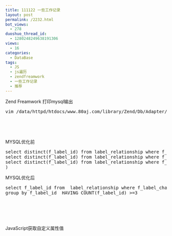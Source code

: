 ```yaml
---
title: 111122 一些工作记录
layout: post
permalink: /2232.html
bot_views:
  - 278
duoshuo_thread_id:
  - 1280248249638191306
views:
  - 16
categories:
  - DataBase
tags:
  - JS
  - js遍历
  - zendfreamwork
  - 一些工作记录
  - 推荐
---
```

Zend Freamwork 打印mysql输出

<pre lang="php">vim /data/httpd/htdocs/www.80aj.com/library/Zend/Db/Adapter/Abstract.php</pre>

&nbsp;

&nbsp;

MYSQL优化前

<pre lang="php">select distinct(f_label_id) from label_relationship where f_label_channel_id=6 and f_label_id in (
select distinct(f_label_id) from label_relationship where f_label_channel_id=1 and f_label_id in (
select distinct(f_label_id) from label_relationship where f_label_channel_id=2)
)</pre>

MYSQL优化后

<pre lang="php">select f_label_id from  label_relationship where f_label_channel_id in (1,2,6)   
group by f_label_id  HAVING COUNT(f_label_id) &gt;=3

</pre>

&nbsp;

&nbsp;

JavaScript获取自定义属性值

<pre lang="php"></pre>

&nbsp;

&nbsp;